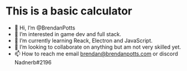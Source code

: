 
#  This is a basic calculator  #


- 👋 Hi, I’m @BrendanPotts
- 👀 I’m interested in game dev and full stack.
- 🌱 I’m currently learning Reack, Electron and JavaScript.
- 💞️ I’m looking to collaborate on anything but am not very skilled yet.
- 📫 How to reach me email brendan@brendanpotts.com or discord Nadnerb#2196